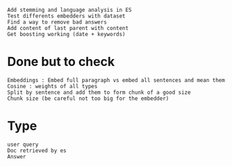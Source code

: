     Add stemming and language analysis in ES
    Test differents embedders with dataset
    Find a way to remove bad answers
    Add content of last parent with content
    Get boosting working (date + keywords)

# Done but to check

    Embeddings : Embed full paragraph vs embed all sentences and mean them
    Cosine : weights of all types
    Split by sentence and add them to form chunk of a good size
    Chunk size (be careful not too big for the embedder)

# Type

    user query
    Doc retrieved by es
    Answer
